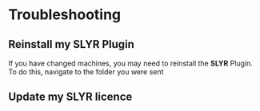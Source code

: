 # Troubleshooting #
## Reinstall my SLYR Plugin ##
If you have changed machines, you may need to reinstall the **SLYR** Plugin. To do this, navigate to the folder you were sent
## Update my SLYR licence ##
